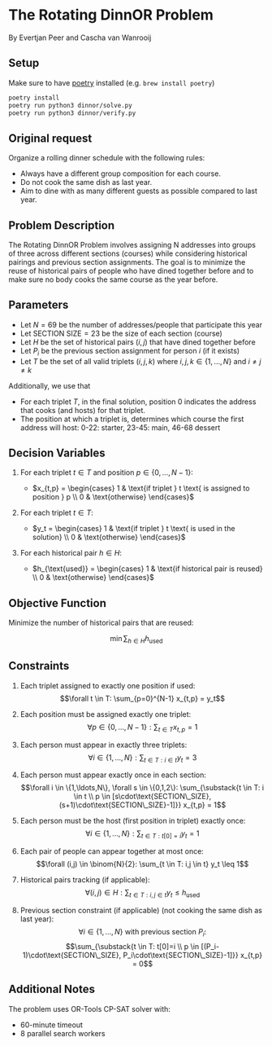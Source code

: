 # The Rotating DinnOR Problem

By Evertjan Peer and Cascha van Wanrooij

## Setup
Make sure to have [poetry](https://python-poetry.org) installed (e.g. `brew install poetry`)

```bash
poetry install
poetry run python3 dinnor/solve.py
poetry run python3 dinnor/verify.py
```

## Original request
Organize a rolling dinner schedule with the following rules:
- Always have a different group composition for each course.
- Do not cook the same dish as last year.
- Aim to dine with as many different guests as possible compared to last year.

## Problem Description
The Rotating DinnOR Problem involves assigning N addresses into groups of three across different sections (courses) while considering historical pairings and previous section assignments. The goal is to minimize the reuse of historical pairs of people who have dined together before and to make sure no body cooks the same course as the year before.

## Parameters
- Let $N = 69$ be the number of addresses/people that participate this year
- Let $\text{SECTION SIZE} = 23$ be the size of each section (course)
- Let $H$ be the set of historical pairs $(i,j)$ that have dined together before
- Let $P_i$ be the previous section assignment for person $i$ (if it exists)
- Let $T$ be the set of all valid triplets $(i,j,k)$ where $i,j,k \in \{1,\ldots,N\}$ and $i \neq j \neq k$

Additionally, we use that
- For each triplet $T$, in the final solution, position 0 indicates the address that cooks (and hosts) for that triplet.
- The position at which a triplet is, determines which course the first address will host: 0-22: starter, 23-45: main, 46-68 dessert

## Decision Variables
1. For each triplet $t \in T$ and position $p \in \{0,\ldots,N-1\}$:
   - $x_{t,p} = \begin{cases} 1 & \text{if triplet } t \text{ is assigned to position } p \\ 0 & \text{otherwise} \end{cases}$

2. For each triplet $t \in T$:
   - $y_t = \begin{cases} 1 & \text{if triplet } t \text{ is used in the solution} \\ 0 & \text{otherwise} \end{cases}$

3. For each historical pair $h \in H$:
   - $h_{\text{used}} = \begin{cases} 1 & \text{if historical pair is reused} \\ 0 & \text{otherwise} \end{cases}$

## Objective Function
Minimize the number of historical pairs that are reused:

$$\min \sum_{h \in H} h_{\text{used}}$$

## Constraints

1. Each triplet assigned to exactly one position if used:
   $$\forall t \in T: \sum_{p=0}^{N-1} x_{t,p} = y_t$$

2. Each position must be assigned exactly one triplet:
   $$\forall p \in \{0,\ldots,N-1\}: \sum_{t \in T} x_{t,p} = 1$$

3. Each person must appear in exactly three triplets:
   $$\forall i \in \{1,\ldots,N\}: \sum_{t \in T: i \in t} y_t = 3$$

4. Each person must appear exactly once in each section:
   $$\forall i \in \{1,\ldots,N\}, \forall s \in \{0,1,2\}: \sum_{\substack{t \in T: i \in t \\ p \in [s\cdot\text{SECTION\_SIZE}, (s+1)\cdot\text{SECTION\_SIZE}-1]}} x_{t,p} = 1$$

5. Each person must be the host (first position in triplet) exactly once:
   $$\forall i \in \{1,\ldots,N\}: \sum_{t \in T: t[0]=i} y_t = 1$$

6. Each pair of people can appear together at most once:
   $$\forall (i,j) \in \binom{N}{2}: \sum_{t \in T: i,j \in t} y_t \leq 1$$

7. Historical pairs tracking (if applicable):
   $$\forall (i,j) \in H: \sum_{t \in T: i,j \in t} y_t \leq h_{\text{used}}$$

8. Previous section constraint (if applicable) (not cooking the same dish as last year):
   $$\forall i \in \{1,\ldots,N\} \text{ with previous section } P_i:$$
   $$\sum_{\substack{t \in T: t[0]=i \\ p \in [(P_i-1)\cdot\text{SECTION\_SIZE}, P_i\cdot\text{SECTION\_SIZE}-1]}} x_{t,p} = 0$$

## Additional Notes
The problem uses OR-Tools CP-SAT solver with:
   - 60-minute timeout
   - 8 parallel search workers
